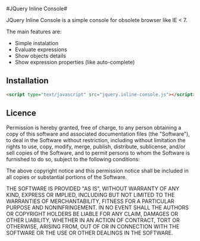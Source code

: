 #JQuery Inline Console#


JQuery Inline Console is a simple console for obsolete browser like IE < 7.

The main features are:

 * Simple instalation
 * Evaluate expressions
 * Show objects details
 * Show expression properties (like auto-complete)

## Installation ##

```html
<script type="text/javascript" src="jquery.inline-console.js"></script>
```



## Licence ##

Permission is hereby granted, free of charge, to any person obtaining
a copy of this software and associated documentation files (the
"Software"), to deal in the Software without restriction, including
without limitation the rights to use, copy, modify, merge, publish,
distribute, sublicense, and/or sell copies of the Software, and to
permit persons to whom the Software is furnished to do so, subject to
the following conditions:

The above copyright notice and this permission notice shall be
included in all copies or substantial portions of the Software.

THE SOFTWARE IS PROVIDED "AS IS", WITHOUT WARRANTY OF ANY KIND,
EXPRESS OR IMPLIED, INCLUDING BUT NOT LIMITED TO THE WARRANTIES OF
MERCHANTABILITY, FITNESS FOR A PARTICULAR PURPOSE AND
NONINFRINGEMENT. IN NO EVENT SHALL THE AUTHORS OR COPYRIGHT HOLDERS BE
LIABLE FOR ANY CLAIM, DAMAGES OR OTHER LIABILITY, WHETHER IN AN ACTION
OF CONTRACT, TORT OR OTHERWISE, ARISING FROM, OUT OF OR IN CONNECTION
WITH THE SOFTWARE OR THE USE OR OTHER DEALINGS IN THE SOFTWARE.